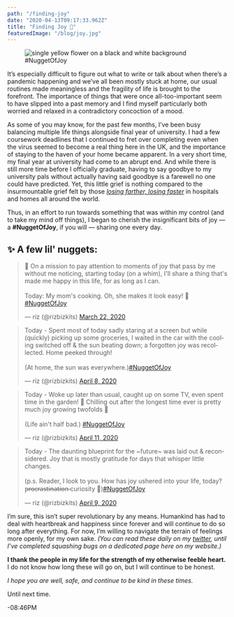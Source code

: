 ```yaml
---
path: "/finding-joy"
date: "2020-04-13T09:17:33.962Z"
title: "Finding Joy 🐠"
featuredImage: "/blog/joy.jpg"
---
```


<figure>
<img src="/blog/joy.jpg" alt="single yellow flower on a black and white background"/>  
<figcaption>#NuggetOfJoy</figcaption>
</figure>

It’s especially difficult to figure out what to write or talk about when there’s a pandemic happening and we’ve all been mostly stuck at home, our usual routines made meaningless and the fragility of life is brought to the forefront. The importance of things that were once all-too-important seem to have slipped into a past memory and I find myself particularly both worried and relaxed in a contradictory concoction of a mood.  


As some of you may know, for the past few months, I’ve been busy balancing multiple life things alongside final year of university. I had a few coursework deadlines that I continued to fret over completing even when the virus seemed to become a real thing here in the UK, and the importance of staying to the haven of your home became apparent. In a very short time, my final year at university had come to an abrupt end. And while there is still more time before I officially graduate, having to say goodbye to my university pals without actually having said goodbye is a farewell no one could have predicted. Yet, this little grief is nothing compared to the insurmountable grief felt by those <a href="https://www.poetryfoundation.org/poems/47536/one-art">_losing farther, losing faster_</a> in hospitals and homes all around the world.  


Thus, in an effort to run towards something that was within my control (and to take my mind off things), I began to cherish the insignificant bits of joy — a __#NuggetOfJoy__, if you will — sharing one every day.  


<div class="full-width twitter-section black-bg">  

<h2 style="">✨ A few lil' nuggets:</h2>  

<div class="flex-grid">

<blockquote class="twitter-tweet"><p lang="en" dir="ltr">👋 On a mission to pay attention to moments of joy that pass by me without me noticing, starting today (on a whim), I&#39;ll share a thing that&#39;s made me happy in this life, for as long as I can.<br><br>Today: My mom&#39;s cooking. Oh, she makes it look easy! 👑<a href="https://twitter.com/hashtag/NuggetOfJoy?src=hash&amp;ref_src=twsrc%5Etfw">#NuggetOfJoy</a></p>&mdash; riz (@rizbizkits) <a href="https://twitter.com/rizbizkits/status/1241854604603727872?ref_src=twsrc%5Etfw">March 22, 2020</a></blockquote>

<blockquote class="twitter-tweet"><p lang="en" dir="ltr">Today - Spent most of today sadly staring at a screen but while (quickly) picking up some groceries, I waited in the car with the cooling switched off &amp; the sun beating down; a forgotten joy was recollected. Home peeked through! <br><br>(At home, the sun was everywhere.)<a href="https://twitter.com/hashtag/NuggetOfJoy?src=hash&amp;ref_src=twsrc%5Etfw">#NuggetOfJoy</a></p>&mdash; riz (@rizbizkits) <a href="https://twitter.com/rizbizkits/status/1248026172719607808?ref_src=twsrc%5Etfw">April 8, 2020</a></blockquote>

<blockquote class="twitter-tweet"><p lang="en" dir="ltr">Today - Woke up later than usual, caught up on some TV, even spent time in the garden! 🤯 Chilling out after the longest time ever is pretty much joy growing twofolds 💛<br><br>(Life ain&#39;t half bad.) <a href="https://twitter.com/hashtag/NuggetOfJoy?src=hash&amp;ref_src=twsrc%5Etfw">#NuggetOfJoy</a></p>&mdash; riz (@rizbizkits) <a href="https://twitter.com/rizbizkits/status/1249082761593438209?ref_src=twsrc%5Etfw">April 11, 2020</a></blockquote>

<blockquote class="twitter-tweet"><p lang="en" dir="ltr">Today - The daunting blueprint for the ~future~ was laid out &amp; reconsidered. Joy that is mostly gratitude for days that whisper little changes.<br><br>(p.s. Reader, I look to you. How has joy ushered into your life, today? p̶r̶o̶c̶r̶a̶s̶t̶i̶n̶a̶t̶i̶o̶n̶ curiosity 🙈)<a href="https://twitter.com/hashtag/NuggetOfJoy?src=hash&amp;ref_src=twsrc%5Etfw">#NuggetOfJoy</a></p>&mdash; riz (@rizbizkits) <a href="https://twitter.com/rizbizkits/status/1248334565887918080?ref_src=twsrc%5Etfw">April 9, 2020</a></blockquote>

</div>

</div>


I’m sure, this isn’t super revolutionary by any means. Humankind has had to deal with heartbreak and happiness since forever and will continue to do so long after everything. For now, I’m willing to navigate the terrain of feelings more openly, for my own sake. _(You can read these daily on my <a href="https://twitter.com/rizbizkits">twitter</a>, until I’ve completed squashing bugs on a dedicated page here on my website.)_  

__I thank the people in my life for the strength of my otherwise feeble heart.__ I do not know how long these will go on, but I will continue to be honest.

_I hope you are well, safe, and continue to be kind in these times._  


 Until next time.  

 -08:46PM



